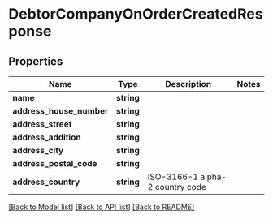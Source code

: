 # DebtorCompanyOnOrderCreatedResponse

## Properties
Name | Type | Description | Notes
------------ | ------------- | ------------- | -------------
**name** | **string** |  | 
**address_house_number** | **string** |  | 
**address_street** | **string** |  | 
**address_addition** | **string** |  | 
**address_city** | **string** |  | 
**address_postal_code** | **string** |  | 
**address_country** | **string** | ISO-3166-1 alpha-2 country code | 

[[Back to Model list]](../README.md#documentation-for-models) [[Back to API list]](../README.md#documentation-for-api-endpoints) [[Back to README]](../README.md)


